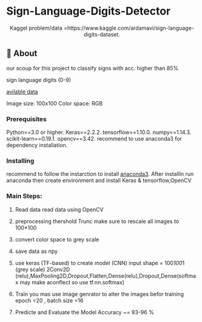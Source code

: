 # Sign-Language-Digits-Detector


<p align="center"> Kaggel problem/data =https://www.kaggle.com/ardamavi/sign-language-digits-dataset.
    <br> 
</p>


## 🧐 About <a name = "about"></a>
our scoup for this project to classify signs with acc. higher than 85%

sign language digits (0-9)

[avilable data](https://www.kaggle.com/ardamavi/sign-language-digits-dataset)

Image size: 100x100 Color space: RGB


### Prerequisites
Python==3.0 or higher.
Keras==2.2.2.
tensorflow==1.10.0.
numpy==1.14.3.
scikit-learn==0.19.1.
opencv==3.42.
recommend to use anaconda3 for dependency installation.

### Installing
recommend to follow the instarction to install [anaconda3](https://www.anaconda.com/distribution/).
After installin run anaconda then create environment and install Keras & tensorflow,OpenCV


### Main Steps:

1. Read data
read data using OpenCV
2. preprocessing
thershold Trunc
make sure to rescale all images to 100*100

3. convert color space to grey scale
4. save data as npy
5. use keras (TF-based) to create model (CNN)
input shape = 100*100*1 (grey scale)
2Conv2D (relu),MaxPooling2D,Dropout,Flatten,Dense(relu),Dropout,Dense(softmax may make aconflect so use tf.nn.softmax)

6. Train
you mas use image genrator to alter the images befor training
epoch =20 , batch size =16
9. Predicte and Evaluate the Model
Accuracy ~= 93-96 %
